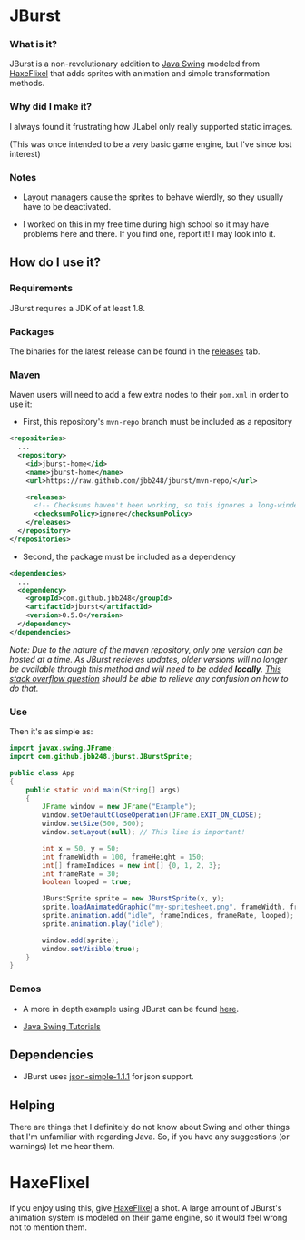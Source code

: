 # JBurst

### What is it?
JBurst is a non-revolutionary addition to [Java Swing](https://docs.oracle.com/javase/tutorial/uiswing) modeled from [HaxeFlixel](https://haxeflixel.com) that adds sprites with animation and simple transformation methods.

### Why did I make it?
I always found it frustrating how JLabel only really supported static images.

(This was once intended to be a very basic game engine, but I've since lost interest)

### Notes
- Layout managers cause the sprites to behave wierdly, so they usually have to be deactivated.

- I worked on this in my free time during high school so it may have problems here and there. If you find one, report it! I may look into it.

## How do I use it?
### Requirements
JBurst requires a JDK of at least 1.8.

### Packages
The binaries for the latest release can be found in the [releases](https://github.com/JBB248/JBurst/releases/tag/v0.5.0) tab.

### Maven
Maven users will need to add a few extra nodes to their `pom.xml` in order to use it:

- First, this repository's `mvn-repo` branch must be included as a repository
```xml
<repositories>
  ...
  <repository>
    <id>jburst-home</id>
    <name>jburst-home</name>
    <url>https://raw.github.com/jbb248/jburst/mvn-repo/</url>

    <releases>
      <!-- Checksums haven't been working, so this ignores a long-winded warning. -->
      <checksumPolicy>ignore</checksumPolicy>
    </releases>
  </repository>
</repositories>
```

- Second, the package must be included as a dependency
```xml
<dependencies>
  ...
  <dependency>
    <groupId>com.github.jbb248</groupId>
    <artifactId>jburst</artifactId>
    <version>0.5.0</version>
  </dependency>
</dependencies>
```
*Note: Due to the nature of the maven repository, only one version can be hosted at a time. As JBurst recieves updates, older versions will no longer be available through this method and will need to be added ***locally***. [This stack overflow question](https://stackoverflow.com/questions/4955635/how-to-add-local-jar-files-to-a-maven-project) should be able to relieve any confusion on how to do that.*

### Use
Then it's as simple as:
```java
import javax.swing.JFrame;
import com.github.jbb248.jburst.JBurstSprite;

public class App
{
    public static void main(String[] args)
    {
        JFrame window = new JFrame("Example");
        window.setDefaultCloseOperation(JFrame.EXIT_ON_CLOSE);
        window.setSize(500, 500);
        window.setLayout(null); // This line is important!

        int x = 50, y = 50;
        int frameWidth = 100, frameHeight = 150;
        int[] frameIndices = new int[] {0, 1, 2, 3};
        int frameRate = 30;
        boolean looped = true;

        JBurstSprite sprite = new JBurstSprite(x, y);
        sprite.loadAnimatedGraphic("my-spritesheet.png", frameWidth, frameHeight);
        sprite.animation.add("idle", frameIndices, frameRate, looped);
        sprite.animation.play("idle");

        window.add(sprite);
        window.setVisible(true);
    }
}
```

### Demos
- A more in depth example using JBurst can be found [here](https://github.com/JBB248/JBurst/blob/main/src/main/java/com/github/jbb248/test/Main.java).

- [Java Swing Tutorials](https://docs.oracle.com/javase/tutorial/uiswing)

## Dependencies
- JBurst uses [json-simple-1.1.1](https://github.com/fangyidong/json-simple) for json support.

## Helping
There are things that I definitely do not know about Swing and other things that I'm unfamiliar with regarding Java. So, if you have any suggestions (or warnings) let me hear them.

# HaxeFlixel
If you enjoy using this, give [HaxeFlixel](https://haxeflixel.com) a shot. A large amount of JBurst's animation system is modeled on their game engine, so it would feel wrong not to mention them.
